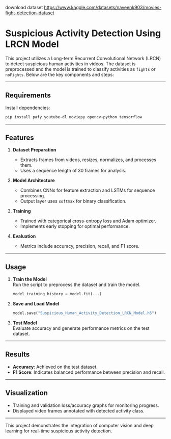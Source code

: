 download dataset https://www.kaggle.com/datasets/naveenk903/movies-fight-detection-dataset
# Suspicious Activity Detection Using LRCN Model

This project utilizes a Long-term Recurrent Convolutional Network (LRCN) to detect suspicious human activities in videos. The dataset is preprocessed and the model is trained to classify activities as `fights` or `noFights`. Below are the key components and steps:

---

## Requirements
Install dependencies:
```bash
pip install pafy youtube-dl moviepy opencv-python tensorflow
```

---

## Features
1. **Dataset Preparation**  
   - Extracts frames from videos, resizes, normalizes, and processes them.
   - Uses a sequence length of 30 frames for analysis.

2. **Model Architecture**  
   - Combines CNNs for feature extraction and LSTMs for sequence processing.
   - Output layer uses `softmax` for binary classification.

3. **Training**  
   - Trained with categorical cross-entropy loss and Adam optimizer.
   - Implements early stopping for optimal performance.

4. **Evaluation**  
   - Metrics include accuracy, precision, recall, and F1 score.

---

## Usage

1. **Train the Model**  
   Run the script to preprocess the dataset and train the model.  
   ```python
   model_training_history = model.fit(...)
   ```

2. **Save and Load Model**  
   ```python
   model.save("Suspicious_Human_Activity_Detection_LRCN_Model.h5")
   ```

3. **Test Model**  
   Evaluate accuracy and generate performance metrics on the test dataset.

---

## Results
- **Accuracy**: Achieved on the test dataset.  
- **F1 Score**: Indicates balanced performance between precision and recall.

---

## Visualization
- Training and validation loss/accuracy graphs for monitoring progress.  
- Displayed video frames annotated with detected activity class.  

---

This project demonstrates the integration of computer vision and deep learning for real-time suspicious activity detection.

